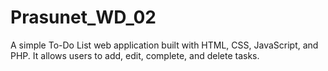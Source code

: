 # Prasunet_WD_02
A simple To-Do List web application built with HTML, CSS, JavaScript, and PHP. It allows users to add, edit, complete, and delete tasks.
